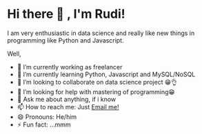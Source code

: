 # Hi there 👋 , I'm Rudi!
I am very enthusiastic in data science and really like new things in programming like Python and Javascript.  
<!--
### The tools i use are:
<p>
    <img src:"https://img.shields.io/badge/Windows-0078D6?style=for-the-badge&logo=windows&logoColor=white" />
    <img src:"https://img.shields.io/badge/Linux_Mint-87CF3E?style=for-the-badge&logo=linux-mint&logoColor=white" />
    <img src:"https://img.shields.io/badge/Python-3776AB?style=for-the-badge&logo=python&logoColor=white" />
    <img src:"https://img.shields.io/badge/JavaScript-323330?style=for-the-badge&logo=javascript&logoColor=F7DF1E" />
    <img src="https://img.shields.io/badge/Text%20Editor-pycharm?&logo=visual%20studio%20code&logoColor=blue" />
    <img src="https://img.shields.io/badge/Text%20Editor-Visual%20Studio%20Code-blue?&logo=visual%20studio%20code&logoColor=blue" />
</p>
-->
<!--
**omrud/omrud** is a ✨ _special_ ✨ repository because its `README.md` (this file) appears on your GitHub profile.
-->
Well,

- 🔭 I’m currently working as freelancer 
- 🌱 I’m currently learning Python, Javascript and MySQL/NoSQL
- 👯 I’m looking to collaborate on data science project 😁👌 </br>
- 🤔 I’m looking for help with mastering of programming😁 </br>
- 💬 Ask me about anything, if i know </br>
- 📫 How to reach me: Just <a href="mailto:roedianto9@gmail.com">Email me!</a>  </br>
- 😄 Pronouns: He/him </br>
- ⚡ Fun fact: ...mmm </br>

